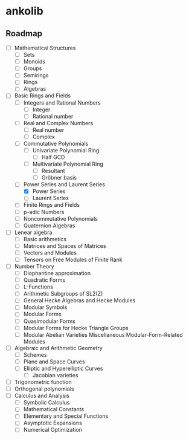 # ankolib

## Roadmap

- [ ] Mathematical Structures
  - [ ] Sets
  - [ ] Monoids
  - [ ] Groups
  - [ ] Semirings
  - [ ] Rings
  - [ ] Algebras
- [ ] Basic Rings and Fields
  - [ ] Integers and Rational Numbers
    - [ ] Integer
    - [ ] Rational number
  - [ ] Real and Complex Numbers
    - [ ] Real number
    - [ ] Complex
  - [ ] Commutative Polynomials
    - [ ] Univariate Polynomial Ring
      - [ ] Half GCD
    - [ ] Multivariate Polynomial Ring
      - [ ] Resultant
      - [ ] Gröbner basis
  - [ ] Power Series and Laurent Series
    - [x] Power Series
    - [ ] Laurent Series
  - [ ] Finite Rings and Fields
  - [ ] p-adic Numbers
  - [ ] Noncommutative Polynomials
  - [ ] Quaternion Algebras
- [ ] Lenear algebra
  - [ ] Basic arithmetics
  - [ ] Matrices and Spaces of Matrices
  - [ ] Vectors and Modules
  - [ ] Tensors on Free Modules of Finite Rank
- [ ] Number Theory
  - [ ] Diophantine approximation
  - [ ] Quadratic Forms
  - [ ] L-Functions
  - [ ] Arithmetic Subgroups of SL2(Z)
  - [ ] General Hecke Algebras and Hecke Modules
  - [ ] Modular Symbols
  - [ ] Modular Forms
  - [ ] Quasimodular Forms
  - [ ] Modular Forms for Hecke Triangle Groups
  - [ ] Modular Abelian Varieties
Miscellaneous Modular-Form-Related Modules
- [ ] Algebraic and Arithmetic Geometry
  - [ ] Schemes
  - [ ] Plane and Space Curves
  - [ ] Elliptic and Hyperelliptic Curves
    - [ ] Jacobian varieties
- [ ] Trigonometric function
- [ ] Orthogonal polynomials
- [ ] Calculus and Analysis
  - [ ] Symbolic Calculus
  - [ ] Mathematical Constants
  - [ ] Elementary and Special Functions
  - [ ] Asymptotic Expansions
  - [ ] Numerical Optimization
